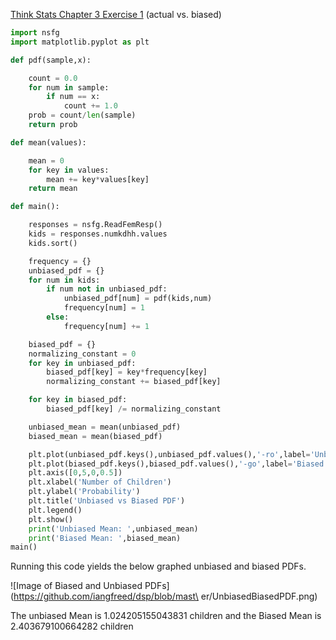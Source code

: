 [Think Stats Chapter 3 Exercise 1](http://greenteapress.com/thinkstats2/html/thinkstats2004.html#toc31) (actual vs. biased)

>> 
```python
import nsfg
import matplotlib.pyplot as plt

def pdf(sample,x):

    count = 0.0
    for num in sample:
        if num == x:
            count += 1.0
    prob = count/len(sample)
    return prob

def mean(values):

    mean = 0
    for key in values:
        mean += key*values[key]
    return mean

def main():

    responses = nsfg.ReadFemResp()
    kids = responses.numkdhh.values
    kids.sort()

    frequency = {}
    unbiased_pdf = {}
    for num in kids:
        if num not in unbiased_pdf:
            unbiased_pdf[num] = pdf(kids,num)
            frequency[num] = 1
        else:
            frequency[num] += 1

    biased_pdf = {}
    normalizing_constant = 0
    for key in unbiased_pdf:
        biased_pdf[key] = key*frequency[key]
        normalizing_constant += biased_pdf[key]

    for key in biased_pdf:
        biased_pdf[key] /= normalizing_constant

    unbiased_mean = mean(unbiased_pdf)
    biased_mean = mean(biased_pdf)

    plt.plot(unbiased_pdf.keys(),unbiased_pdf.values(),'-ro',label='Unbiased PDF')
    plt.plot(biased_pdf.keys(),biased_pdf.values(),'-go',label='Biased PDF')
    plt.axis([0,5,0,0.5])
    plt.xlabel('Number of Children')
    plt.ylabel('Probability')
    plt.title('Unbiased vs Biased PDF')
    plt.legend()
    plt.show()
    print('Unbiased Mean: ',unbiased_mean)
    print('Biased Mean: ',biased_mean)
main()
```
Running this code yields the below graphed unbiased and biased PDFs.

![Image of Biased and Unbiased PDFs](https://github.com/iangfreed/dsp/blob/mast\
er/UnbiasedBiasedPDF.png)

The unbiased Mean is 1.024205155043831 children and
the Biased Mean is 2.403679100664282 children
